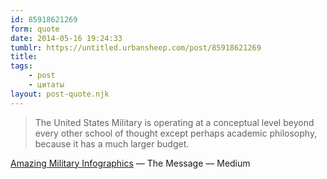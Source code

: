 ```yaml
---
id: 85918621269
form: quote
date: 2014-05-16 19:24:33
tumblr: https://untitled.urbansheep.com/post/85918621269
title: 
tags:
    - post
    - цитаты
layout: post-quote.njk
---
```


<blockquote>
The United States Military is operating at a conceptual level beyond every other school of thought except perhaps academic philosophy, because it has a much larger budget.
</blockquote>

<a href="https://medium.com/message/1ba60bdc32e7">Amazing Military Infographics</a> — The Message — Medium
